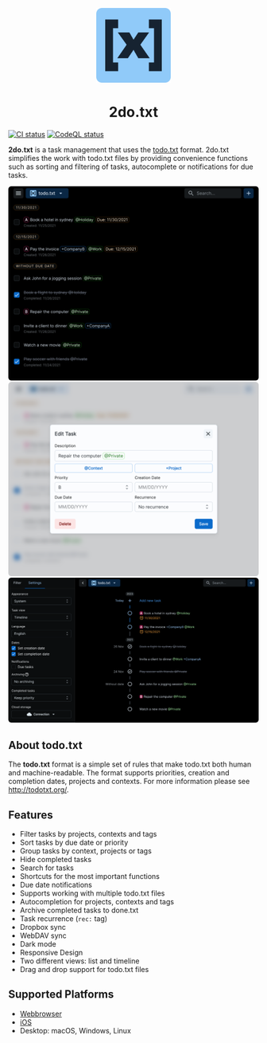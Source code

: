 <p align="center">
  <img width="150" src="public/logo.png" alt="2do.txt logo">
</p>

<h1 align="center">2do.txt</h1>

[![CI status][github-ci-action-image]][github-ci-action-url]
[![CodeQL status][github-codeql-analysis-action-image]][github-codeql-analysis-action-url]

[github-ci-action-image]: https://github.com/sodenn/2do-txt/actions/workflows/ci.yml/badge.svg
[github-ci-action-url]: https://github.com/sodenn/2do-txt/actions/workflows/ci.yml
[github-codeql-analysis-action-image]: https://github.com/sodenn/2do-txt/actions/workflows/codeql-analysis.yml/badge.svg
[github-codeql-analysis-action-url]: https://github.com/sodenn/2do-txt/actions/workflows/codeql-analysis.yml

**2do.txt** is a task management that uses the [todo.txt](https://github.com/todotxt/todo.txt) format. 2do.txt simplifies the work with todo.txt files by providing convenience functions such as sorting and filtering of tasks, autocomplete or notifications for due tasks.

<p align="center">
  <img width="600" style="border-radius: 6px;" src="./resources/screenshot1.png" alt="Screenshot">
  <img width="600" style="border-radius: 6px;" src="./resources/screenshot2.png" alt="Screenshot">
  <img width="600" style="border-radius: 6px;" src="./resources/screenshot3.png" alt="Screenshot">
</p>

## About todo.txt

The **todo.txt** format is a simple set of rules that make todo.txt both human and machine-readable. The format supports priorities, creation and completion dates, projects and contexts. For more information please see http://todotxt.org/.

## Features

- Filter tasks by projects, contexts and tags
- Sort tasks by due date or priority
- Group tasks by context, projects or tags
- Hide completed tasks
- Search for tasks
- Shortcuts for the most important functions
- Due date notifications
- Supports working with multiple todo.txt files
- Autocompletion for projects, contexts and tags
- Archive completed tasks to done.txt
- Task recurrence (`rec:` tag)
- Dropbox sync
- WebDAV sync
- Dark mode
- Responsive Design
- Two different views: list and timeline
- Drag and drop support for todo.txt files

## Supported Platforms
- [Webbrowser](https://2do-txt-sodenn.vercel.app/)
- [iOS](https://apps.apple.com/in/app/2do-txt/id1597652888)
- Desktop: macOS, Windows, Linux
